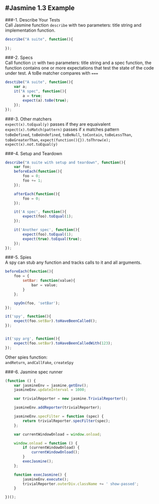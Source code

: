 #Jasmine 1.3 Example
---
###-1. Describe Your Tests<br />
Call Jasmine function <code>describe</code> with two parameters: title string and implementation function.
```javascript
describe("A suite", function(){
	
});
```
###-2. Specs<br />
Call function <code>it</code> with two parameters: title string and a spec function, the function contains one or more expectations that test the state of the code under test. A toBe matcher compares with <code>===</code>
```javascript
desctibe("A suite", function(){
	var a;
	it("A spec", function(){
		a = true;
		expect(a).toBe(true);
	});
});
```
###-3. Other matchers<br />
<code>expect(x).toEqual(y)</code>  passes if they are equaivalent<br />
<code>expect(x).toMatch(pattern)</code> passes if x matches pattern<br />
<code>toBeDefined</code>, <code>toBeUndefined</code>, <code>toBeNull</code>, <code>toContain</code>, <code>toBeLessThan</code>, <code>toBeGreaterThan</code>, <code>expect(function(){}).toThrow(e);</code><br />
<code>expect(x).not.toEqual(y)</code>

###-4. Setup and Teardown<br />
```javascript
describe("A suite with setup and teardown", function(){
	var foo;
	beforeEach(function(){
		foo = 0;
		foo += 1;
	});

	afterEach(function(){
		foo = 0;
	});

	it('A spec', function(){
		expect(foo).toEqual(1);
	});

	it('Another spec', function(){
		expect(foo).toEqual(1);
		expect(true).toEqual(true);
	});
});
```

###-5. Spies<br />
A spy can stub any function and tracks calls to it and all arguments.
```javascript
beforeEach(function(){
	foo = {
		setBar: function(value){
			bar = value;
		}
	};

	spyOn(foo, 'setBar');
});

it('spy', function(){
	expect(foo.setBar).toHaveBeenCalled();
});


it('spy arg', function(){
	expect(foo.setBar).toHaveBeenCalledWith(123);
});
```
Other spies function:<br />
<code>andReturn</code>, <code>andCallFake</code>, <code>createSpy</code>


###-6. Jasmine spec runner<br />
```javascript
(function () {
    var jasmineEnv = jasmine.getEnv();
    jasmineEnv.updateInterval = 1000;

    var trivialReporter = new jasmine.TrivialReporter();

    jasmineEnv.addReporter(trivialReporter);

    jasmineEnv.specFilter = function (spec) {
        return trivialReporter.specFilter(spec);
    };

    var currentWindowOnload = window.onload;

    window.onload = function () {
        if (currentWindowOnload) {
            currentWindowOnload();
        }
        execJasmine();
    };

    function execJasmine() {
        jasmineEnv.execute();
        trivialReporter.outerDiv.className += ' show-passed';
    }

})();
```
